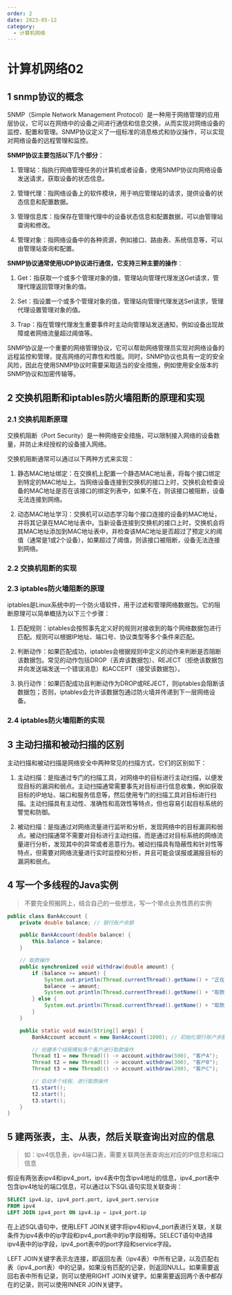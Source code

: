 ```yaml
---
order: 2
date: 2023-05-12
category: 
  - 计算机网络
---
```


# 计算机网络02

## 1 snmp协议的概念

SNMP（Simple Network Management Protocol）是一种用于网络管理的应用层协议，它可以在网络中的设备之间进行通信和信息交换，从而实现对网络设备的监控、配置和管理。SNMP协议定义了一组标准的消息格式和协议操作，可以实现对网络设备的远程管理和监控。

**SNMP协议主要包括以下几个部分**：

1. 管理站：指执行网络管理任务的计算机或者设备，使用SNMP协议向网络设备发送请求，获取设备的状态信息。

1. 管理代理：指网络设备上的软件模块，用于响应管理站的请求，提供设备的状态信息和配置数据。

1. 管理信息库：指保存在管理代理中的设备状态信息和配置数据，可以由管理站查询和修改。

1. 管理对象：指网络设备中的各种资源，例如接口、路由表、系统信息等，可以由管理站查询和配置。

**SNMP协议通常使用UDP协议进行通信，它支持三种主要的操作**：

1. Get：指获取一个或多个管理对象的值，管理站向管理代理发送Get请求，管理代理返回管理对象的值。

1. Set：指设置一个或多个管理对象的值，管理站向管理代理发送Set请求，管理代理设置管理对象的值。

1. Trap：指在管理代理发生重要事件时主动向管理站发送通知，例如设备出现故障或者网络流量超过阈值等。

SNMP协议是一个重要的网络管理协议，它可以帮助网络管理员实现对网络设备的远程监控和管理，提高网络的可靠性和性能。同时，SNMP协议也具有一定的安全风险，因此在使用SNMP协议时需要采取适当的安全措施，例如使用安全版本的SNMP协议和加密传输等。

## 2 交换机阻断和iptables防火墙阻断的原理和实现

### 2.1 交换机阻断原理

交换机阻断（Port Security）是一种网络安全措施，可以限制接入网络的设备数量，并防止未经授权的设备接入网络。

交换机阻断通常可以通过以下两种方式来实现：

1. 静态MAC地址绑定：在交换机上配置一个静态MAC地址表，将每个接口绑定到特定的MAC地址上。当网络设备连接到交换机的接口上时，交换机会检查设备的MAC地址是否在该接口的绑定列表中，如果不在，则该接口被阻断，设备无法连接到网络。

2. 动态MAC地址学习：交换机可以动态学习每个接口连接的设备的MAC地址，并将其记录在MAC地址表中。当新设备连接到交换机的接口上时，交换机会将其MAC地址添加到MAC地址表中，并检查该MAC地址是否超过了预定义的阈值（通常是1或2个设备），如果超过了阈值，则该接口被阻断，设备无法连接到网络。

### 2.2 交换机阻断的实现

### 2.3 iptables防火墙阻断的原理

iptables是Linux系统中的一个防火墙软件，用于过滤和管理网络数据包。它的阻断原理可以简单概括为以下三个步骤：

1. 匹配规则：iptables会按照事先定义好的规则对接收到的每个网络数据包进行匹配。规则可以根据IP地址、端口号、协议类型等多个条件来匹配。

1. 判断动作：如果匹配成功，iptables会根据规则中定义的动作来判断是否阻断该数据包。常见的动作包括DROP（丢弃该数据包）、REJECT（拒绝该数据包并向发送端发送一个错误消息）和ACCEPT（接受该数据包）。

1. 执行动作：如果匹配成功且判断动作为DROP或REJECT，则iptables会阻断该数据包；否则，iptables会允许该数据包通过防火墙并传递到下一层网络设备。

### 2.4 iptables防火墙阻断的实现

## 3 主动扫描和被动扫描的区别

主动扫描和被动扫描是网络安全中两种常见的扫描方式，它们的区别如下：

1. 主动扫描：是指通过专门的扫描工具，对网络中的目标进行主动扫描，以便发现目标的漏洞和弱点。主动扫描通常需要事先对目标进行信息收集，例如获取目标的IP地址、端口和服务信息等，然后使用专门的扫描工具对目标进行扫描。主动扫描具有主动性、准确性和高效性等特点，但也容易引起目标系统的警觉和防御。

1. 被动扫描：是指通过对网络流量进行监听和分析，发现网络中的目标漏洞和弱点。被动扫描通常不需要对目标进行主动扫描，而是通过对目标系统的网络流量进行分析，发现其中的异常或者恶意行为。被动扫描具有隐蔽性和针对性等特点，但需要对网络流量进行实时监控和分析，并且可能会误报或漏报目标的漏洞和弱点。

## 4 写一个多线程的Java实例

> 不要完全照搬网上，结合自己的一些想法，写一个带点业务性质的实例

```java
public class BankAccount {
    private double balance; // 银行账户余额

    public BankAccount(double balance) {
        this.balance = balance;
    }

    // 取款操作
    public synchronized void withdraw(double amount) {
        if (balance >= amount) {
            System.out.println(Thread.currentThread().getName() + "正在取款：" + amount);
            balance -= amount;
            System.out.println(Thread.currentThread().getName() + "取款成功，余额为：" + balance);
        } else {
            System.out.println(Thread.currentThread().getName() + "取款失败，余额不足！");
        }
    }

    public static void main(String[] args) {
        BankAccount account = new BankAccount(1000); // 初始化银行账户余额为1000元

        // 创建多个线程模拟多个客户进行取款操作
        Thread t1 = new Thread(() -> account.withdraw(500), "客户A");
        Thread t2 = new Thread(() -> account.withdraw(300), "客户B");
        Thread t3 = new Thread(() -> account.withdraw(200), "客户C");

        // 启动多个线程，进行取款操作
        t1.start();
        t2.start();
        t3.start();
    }
}
```

## 5 建两张表，主、从表，然后关联查询出对应的信息

> 如：ipv4信息表，ipv4端口表，需要关联两张表查询出对应的IP信息和端口信息

假设有两张表ipv4和ipv4_port，ipv4表中包含ipv4地址的信息，ipv4_port表中包含ipv4地址的端口信息，可以通过以下SQL语句实现关联查询：

```sql
SELECT ipv4.ip, ipv4_port.port, ipv4_port.service
FROM ipv4
LEFT JOIN ipv4_port ON ipv4.ip = ipv4_port.ip
```

在上述SQL语句中，使用LEFT JOIN关键字将ipv4和ipv4_port表进行关联，关联条件为ipv4表中的ip字段和ipv4_port表中的ip字段相等。SELECT语句中选择ipv4表中的ip字段，ipv4_port表中的port字段和service字段。

LEFT JOIN关键字表示左连接，即返回左表（ipv4表）中所有记录，以及匹配右表（ipv4_port表）中的记录。如果没有匹配的记录，则返回NULL。如果需要返回右表中所有记录，则可以使用RIGHT JOIN关键字。如果需要返回两个表中都存在的记录，则可以使用INNER JOIN关键字。
